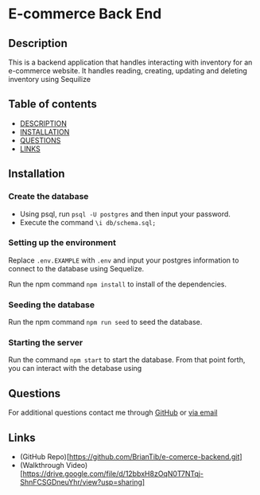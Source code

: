 # E-commerce Back End

## Description

This is a backend application that handles interacting with inventory for an e-commerce website. It handles reading, creating, updating and deleting inventory using Sequilize

## Table of contents

- [DESCRIPTION](#description)
- [INSTALLATION](#installation)
- [QUESTIONS](#questions)
- [LINKS](#links)

## Installation

### Create the database
- Using psql, run `psql -U postgres` and then input your password.
- Execute the command `\i db/schema.sql;`

### Setting up the environment
Replace `.env.EXAMPLE` with `.env` and input your postgres information to connect to the database using Sequelize.

Run the npm command `npm install` to install of the dependencies.

### Seeding the database
Run the npm command `npm run seed` to seed the database.

### Starting the server
Run the command `npm start` to start the database.
From that point forth, you can interact with the detabase using 

## Questions

For additional questions contact me through [GitHub](https://github.com/brianTib) or [via email](mailto:bptiburcio@gmail.com)

## Links
- (GitHub Repo)[https://github.com/BrianTib/e-comerce-backend.git]
- (Walkthrough Video)[https://drive.google.com/file/d/12bbxH8zOqN0T7NTqj-ShnFCSGDneuYhr/view?usp=sharing]